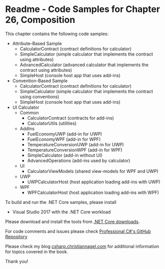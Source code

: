 # Readme - Code Samples for Chapter 26, Composition

This chapter contains the following code samples:

* Attribute-Based Sample
    * CalculatorContract (contract definitions for calculator)
    * SimpleCalculator (simple calculator that implements the contract using attributes)
    * AdvancedCalculator (advanced calculator that implements the contract using attributes)
    * SimpleHost (console host app that uses add-ins)
* Convention-Based Sample
    * CalculatorContract (contract definitions for calculator)
    * SimpleCalculator (simple calculator that implements the contract using conventions)
    * SimpleHost (console host app that uses add-ins)
* UI Calculator
    * Common
        * CalculatorContract (contracts for add-ins)
        * CalculatorUtils (utilities)
    * AddIns
        * FuelEconomyUWP (add-in for UWP)
        * FuelEconomyWPF (add-in for WPF)
        * TemperatureConversionUWP (add-in for UWP)
        * TemperatureConversionWPF (add-in for WPF)
        * SimpleCalculator (add-in without UI)
        * AdvancedOperations (add-ins used by calculator)
    * UI
        * CalculatorViewModels (shared view-models for WPF and UWP)
    * UWP
        * UWPCalculatorHost (host application loading add-ins with UWP)
    * WPF
        * WPFCalculatorHost (host application loading add-ins with WPF)


To build and run the .NET Core samples, please install
* Visual Studio 2017 with the .NET Core workload

Please download and install the tools from [.NET Core downloads](https://www.microsoft.com/net/core).
 
For code comments and issues please check [Professional C#'s GitHub Repository](https://github.com/ProfessionalCSharp/ProfessionalCSharp6)

Please check my blog [csharp.christiannagel.com](https://csharp.christiannagel.com "csharp.christiannagel.com") for additional information for topics covered in the book.

Thank you!